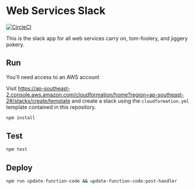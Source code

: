 # Web Services Slack
[![CircleCI](https://circleci.com/gh/michael-lowe-nz/stuff-slack-with-quiz.svg?style=svg)](https://circleci.com/gh/michael-lowe-nz/stuff-slack-with-quiz)

This is the slack app for all web services carry on, tom-foolery, and jiggery pokery.

## Run

You'll need access to an AWS account

Visit https://ap-southeast-2.console.aws.amazon.com/cloudformation/home?region=ap-southeast-2#/stacks/create/template and create a stack using the `cloudformation.yml` template contained in this repository.

```bash
npm install
```

## Test

```bash
npm test
```

## Deploy

```bash
npm run update-function-code && update-function-code:post-handler
```

##